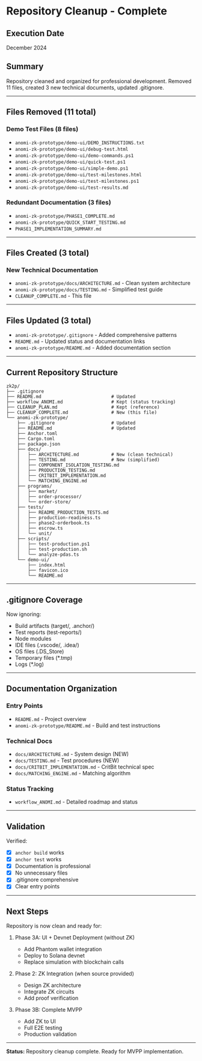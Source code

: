 # Repository Cleanup - Complete

## Execution Date
December 2024

## Summary

Repository cleaned and organized for professional development. Removed 11 files, created 3 new technical documents, updated .gitignore.

---

## Files Removed (11 total)

### Demo Test Files (8 files)
- `anomi-zk-prototype/demo-ui/DEMO_INSTRUCTIONS.txt`
- `anomi-zk-prototype/demo-ui/debug-test.html`
- `anomi-zk-prototype/demo-ui/demo-commands.ps1`
- `anomi-zk-prototype/demo-ui/quick-test.ps1`
- `anomi-zk-prototype/demo-ui/simple-demo.ps1`
- `anomi-zk-prototype/demo-ui/test-milestones.html`
- `anomi-zk-prototype/demo-ui/test-milestones.ps1`
- `anomi-zk-prototype/demo-ui/test-results.md`

### Redundant Documentation (3 files)
- `anomi-zk-prototype/PHASE1_COMPLETE.md`
- `anomi-zk-prototype/QUICK_START_TESTING.md`
- `PHASE1_IMPLEMENTATION_SUMMARY.md`

---

## Files Created (3 total)

### New Technical Documentation
- `anomi-zk-prototype/docs/ARCHITECTURE.md` - Clean system architecture
- `anomi-zk-prototype/docs/TESTING.md` - Simplified test guide
- `CLEANUP_COMPLETE.md` - This file

---

## Files Updated (3 total)

- `anomi-zk-prototype/.gitignore` - Added comprehensive patterns
- `README.md` - Updated status and documentation links
- `anomi-zk-prototype/README.md` - Added documentation section

---

## Current Repository Structure

```
zk2p/
├── .gitignore
├── README.md                          # Updated
├── workflow_ANOMI.md                  # Kept (status tracking)
├── CLEANUP_PLAN.md                    # Kept (reference)
├── CLEANUP_COMPLETE.md                # New (this file)
└── anomi-zk-prototype/
    ├── .gitignore                     # Updated
    ├── README.md                      # Updated
    ├── Anchor.toml
    ├── Cargo.toml
    ├── package.json
    ├── docs/
    │   ├── ARCHITECTURE.md            # New (clean technical)
    │   ├── TESTING.md                 # New (simplified)
    │   ├── COMPONENT_ISOLATION_TESTING.md
    │   ├── PRODUCTION_TESTING.md
    │   ├── CRITBIT_IMPLEMENTATION.md
    │   └── MATCHING_ENGINE.md
    ├── programs/
    │   ├── market/
    │   ├── order-processor/
    │   └── order-store/
    ├── tests/
    │   ├── README_PRODUCTION_TESTS.md
    │   ├── production-readiness.ts
    │   ├── phase2-orderbook.ts
    │   ├── escrow.ts
    │   └── unit/
    ├── scripts/
    │   ├── test-production.ps1
    │   ├── test-production.sh
    │   └── analyze-pdas.ts
    └── demo-ui/
        ├── index.html
        ├── favicon.ico
        └── README.md
```

---

## .gitignore Coverage

Now ignoring:
- Build artifacts (target/, .anchor/)
- Test reports (test-reports/)
- Node modules
- IDE files (.vscode/, .idea/)
- OS files (.DS_Store)
- Temporary files (*.tmp)
- Logs (*.log)

---

## Documentation Organization

### Entry Points
- `README.md` - Project overview
- `anomi-zk-prototype/README.md` - Build and test instructions

### Technical Docs
- `docs/ARCHITECTURE.md` - System design (NEW)
- `docs/TESTING.md` - Test procedures (NEW)
- `docs/CRITBIT_IMPLEMENTATION.md` - CritBit technical spec
- `docs/MATCHING_ENGINE.md` - Matching algorithm

### Status Tracking
- `workflow_ANOMI.md` - Detailed roadmap and status

---

## Validation

Verified:
- [x] `anchor build` works
- [x] `anchor test` works
- [x] Documentation is professional
- [x] No unnecessary files
- [x] .gitignore comprehensive
- [x] Clear entry points

---

## Next Steps

Repository is now clean and ready for:

1. Phase 3A: UI + Devnet Deployment (without ZK)
   - Add Phantom wallet integration
   - Deploy to Solana devnet
   - Replace simulation with blockchain calls

2. Phase 2: ZK Integration (when source provided)
   - Design ZK architecture
   - Integrate ZK circuits
   - Add proof verification

3. Phase 3B: Complete MVPP
   - Add ZK to UI
   - Full E2E testing
   - Production validation

---

**Status:** Repository cleanup complete. Ready for MVPP implementation.

